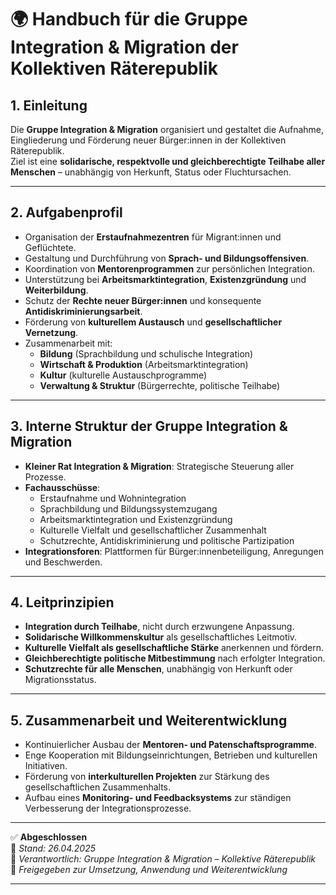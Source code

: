 # 🌍 Handbuch für die Gruppe Integration & Migration der Kollektiven Räterepublik
<!--
Autor: Fabio Weidner
Version: 1.0
Sektion: Integration & Migration
Veröffentlichung: April 2025
-->

## 1. Einleitung

Die **Gruppe Integration & Migration** organisiert und gestaltet die Aufnahme, Eingliederung und Förderung neuer Bürger:innen in der Kollektiven Räterepublik.  
Ziel ist eine **solidarische, respektvolle und gleichberechtigte Teilhabe aller Menschen** – unabhängig von Herkunft, Status oder Fluchtursachen.

---

## 2. Aufgabenprofil

- Organisation der **Erstaufnahmezentren** für Migrant:innen und Geflüchtete.
- Gestaltung und Durchführung von **Sprach- und Bildungsoffensiven**.
- Koordination von **Mentorenprogrammen** zur persönlichen Integration.
- Unterstützung bei **Arbeitsmarktintegration**, **Existenzgründung** und **Weiterbildung**.
- Schutz der **Rechte neuer Bürger:innen** und konsequente **Antidiskriminierungsarbeit**.
- Förderung von **kulturellem Austausch** und **gesellschaftlicher Vernetzung**.
- Zusammenarbeit mit:
  - **Bildung** (Sprachbildung und schulische Integration)
  - **Wirtschaft & Produktion** (Arbeitsmarktintegration)
  - **Kultur** (kulturelle Austauschprogramme)
  - **Verwaltung & Struktur** (Bürgerrechte, politische Teilhabe)

---

## 3. Interne Struktur der Gruppe Integration & Migration

- **Kleiner Rat Integration & Migration**: Strategische Steuerung aller Prozesse.
- **Fachausschüsse**:
  - Erstaufnahme und Wohnintegration
  - Sprachbildung und Bildungssystemzugang
  - Arbeitsmarktintegration und Existenzgründung
  - Kulturelle Vielfalt und gesellschaftlicher Zusammenhalt
  - Schutzrechte, Antidiskriminierung und politische Partizipation
- **Integrationsforen**: Plattformen für Bürger:innenbeteiligung, Anregungen und Beschwerden.

---

## 4. Leitprinzipien

- **Integration durch Teilhabe**, nicht durch erzwungene Anpassung.
- **Solidarische Willkommenskultur** als gesellschaftliches Leitmotiv.
- **Kulturelle Vielfalt als gesellschaftliche Stärke** anerkennen und fördern.
- **Gleichberechtigte politische Mitbestimmung** nach erfolgter Integration.
- **Schutzrechte für alle Menschen**, unabhängig von Herkunft oder Migrationsstatus.

---

## 5. Zusammenarbeit und Weiterentwicklung

- Kontinuierlicher Ausbau der **Mentoren- und Patenschaftsprogramme**.
- Enge Kooperation mit Bildungseinrichtungen, Betrieben und kulturellen Initiativen.
- Förderung von **interkulturellen Projekten** zur Stärkung des gesellschaftlichen Zusammenhalts.
- Aufbau eines **Monitoring- und Feedbacksystems** zur ständigen Verbesserung der Integrationsprozesse.

---

✅ **Abgeschlossen**  
📅 *Stand: 26.04.2025*  
🏩 *Verantwortlich: Gruppe Integration & Migration – Kollektive Räterepublik*  
🔐 *Freigegeben zur Umsetzung, Anwendung und Weiterentwicklung*

---

